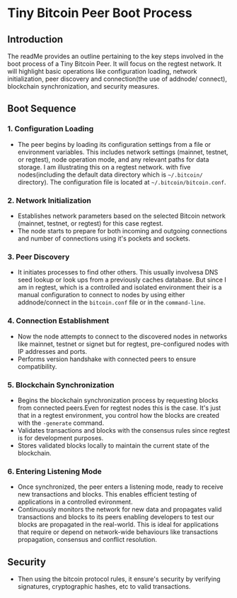 # Tiny Bitcoin Peer Boot Process

## Introduction

The readMe provides an outline pertaining to the key steps involved in the boot process of a Tiny Bitcoin Peer. It will focus on the regtest network. It will highlight basic operations like configuration loading, network initialization, peer discovery and connection(the use of addnode/ connect), blockchain synchronization, and security measures.

## Boot Sequence

### 1. Configuration Loading

- The peer begins by loading its configuration settings from a file or environment variables. This includes network settings (mainnet, testnet, or regtest), node operation mode, and any relevant paths for data storage. I am illustrating this on a regtest network. with five nodes(including the default data directory which is  `~/.bitcoin/` directory). The configuration file is located at `~/.bitcoin/bitcoin.conf`. 



### 2. Network Initialization

- Establishes network parameters based on the selected Bitcoin network (mainnet, testnet, or regtest) for this case regtest.
- The node starts to prepare for both incoming and outgoing connections and number of connections using it's pockets and sockets.


### 3. Peer Discovery

- It initiates processes to find other others. This usually involvesa DNS seed lookup or look ups from a previously caches database. But since I am in regtest, which is a controlled and isolated environment their is a manual configuration to connect to nodes by using either addnode/connect in the `bitcoin.conf` file or in the `command-line`. 


### 4. Connection Establishment

- Now the node attempts to connect to the discovered nodes in networks like mainnet, testnet or signet but for regtest, pre-configured nodes with IP addresses and ports.
- Performs version handshake with connected peers to ensure compatibility.

### 5. Blockchain Synchronization

- Begins the blockchain synchronization process by requesting blocks from connected peers.Even for regtest nodes this is the case. It's just that in a regtest environment, you control how the blocks are created with the `-generate` command.
- Validates transactions and blocks with the consensus rules since regtest is for development purposes. 
- Stores validated blocks locally to maintain the current state of the blockchain.

### 6. Entering Listening Mode

- Once synchronized, the peer enters a listening mode, ready to receive new transactions and blocks. This enables efficient testing of applications in a controlled evironment.
- Continuously monitors the network for new data and propagates valid transactions and blocks to its peers enabling developers to test our blocks are propagated in the real-world. This is ideal for applications that require or depend on network-wide behaviours like transactions propagation, consensus and conflict resolution.

## Security

- Then using the bitcoin protocol rules, it ensure's security by verifying signatures, cryptographic hashes, etc to valid transactions.

